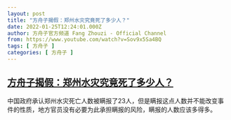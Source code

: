 ```yaml
---
layout: post
title: "方舟子揭假：郑州水灾究竟死了多少人？"
date: 2022-01-25T12:24:01.000Z
author: 方舟子官方频道 Fang Zhouzi - Official Channel
from: https://www.youtube.com/watch?v=Sov9x5Sa4BQ
tags: [ 方舟子 ]
categories: [ 方舟子 ]
---
```

<!--1643113441000-->
[方舟子揭假：郑州水灾究竟死了多少人？](https://www.youtube.com/watch?v=Sov9x5Sa4BQ)
------

<div>
中国政府承认郑州水灾死亡人数被瞒报了23人，但是瞒报这点人数并不能改变事件的性质，地方官员没有必要为此承担瞒报的风险，瞒报的人数应该多得多。
</div>

